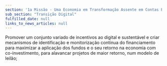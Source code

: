 ```yaml
---
section: '1a Missão - Uma Economia em Transformação Assente em Contas Equilibradas'
sub_section: "Transição Digital"
fulfilled_date: null
links_to_news_articles: null
---
```


Promover um conjunto variado de incentivos ao digital e sustentável e criar mecanismos de identificação e monitorização contínua do financiamento para maximizar a aplicação dos fundos e o seu retorno na economia com co-investimento, para alavancar projetos de maior retorno, num modelo de leilão;